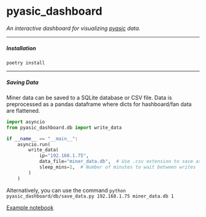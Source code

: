 # pyasic_dashboard

_An interactive dashboard for visualizing [pyasic](https://github.com/UpstreamData/pyasic) data._

---

##### Installation

`poetry install`

---

##### Saving Data

Miner data can be saved to a SQLite database or CSV file. Data is preprocessed as a pandas dataframe where dicts for hashboard/fan data are flattened.

```python
import asyncio
from pyasic_dashboard.db import write_data

if __name__ == "__main__":
    asyncio.run(
        write_data(
            ip="192.168.1.75",
            data_file="miner_data.db",  # Use .csv extension to save as CSV file
            sleep_mins=1,  # Number of minutes to wait between writes
        )
    )
```

Alternatively, you can use the command `python pyasic_dashboard/db/save_data.py 192.168.1.75 miner_data.db 1`

[Example notebook](examples/example_db.ipynb)
